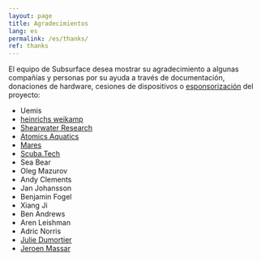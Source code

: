 ```yaml
---
layout: page
title: Agradecimientos
lang: es
permalink: /es/thanks/
ref: thanks
---
```


El equipo de Subsurface desea mostrar su agradecimiento a algunas compañías y personas por su ayuda a través de documentación, donaciones de hardware, cesiones de dispositivos o [esponsorización](https://github.com/sponsors/subsurface) del proyecto:

- Uemis
- [heinrichs weikamp](http://www.heinrichsweikamp.com)
- [Shearwater Research](http://www.shearwaterresearch.com)
- [Atomics Aquatics](http://www.atomicaquatics.com)
- [Mares](http://www.mares.com)
- [Scuba.Tech](https://www.scuba.tech)
- Sea Bear
- Oleg Mazurov
- Andy Clements
- Jan Johansson
- Benjamin Fogel
- Xiang Ji
- Ben Andrews
- Aren Leishman
- Adric Norris
- [Julie Dumortier](https://www.samakër.com)
- [Jeroen Massar](https://jeroen.massar.ch/)

<br/>

<br/>


